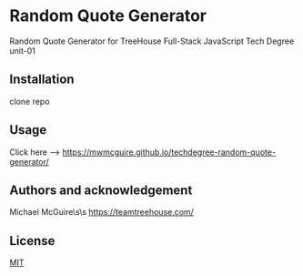 # Random Quote Generator

Random Quote Generator for TreeHouse Full-Stack JavaScript Tech Degree unit-01

## Installation

clone repo

## Usage

Click here --> https://mwmcguire.github.io/techdegree-random-quote-generator/

## Authors and acknowledgement

Michael McGuire\s\s
https://teamtreehouse.com/

## License

[MIT](https://choosealicense.com/licenses/mit/)
